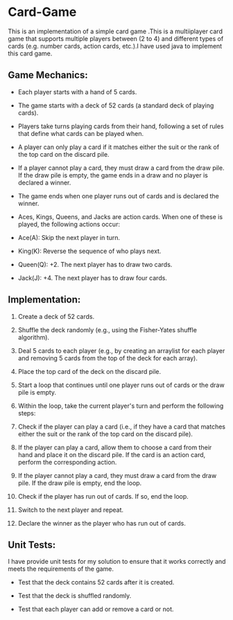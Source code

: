 # Card-Game

This is an implementation of a simple card game .This is a multiiplayer card game that supports multiple players between (2 to 4) and different types of cards (e.g. number cards, action cards, etc.).I have used java to implement this card game.

## Game Mechanics:

- Each player starts with a hand of 5 cards.

- The game starts with a deck of 52 cards (a standard deck of playing cards).

- Players take turns playing cards from their hand, following a set of rules that define what cards can be played when.

- A player can only play a card if it matches either the suit or the rank of the top card on the discard pile.

- If a player cannot play a card, they must draw a card from the draw pile. If the draw pile is empty, the game ends in a draw and no player is declared a winner.

- The game ends when one player runs out of cards and is declared the winner.

- Aces, Kings, Queens, and Jacks are action cards. When one of these is played, the following actions occur:

- Ace(A): Skip the next player in turn.

- King(K): Reverse the sequence of who plays next.

- Queen(Q): +2. The next player has to draw two cards.

- Jack(J): +4. The next player has to draw four cards.


## Implementation:

1. Create a deck of 52 cards.

2. Shuffle the deck randomly (e.g., using the Fisher-Yates shuffle algorithm).

3. Deal 5 cards to each player (e.g., by creating an arraylist for each player and removing 5 cards from the top of the deck for each array).

4. Place the top card of the deck on the discard pile.

5. Start a loop that continues until one player runs out of cards or the draw pile is empty.

6. Within the loop, take the current player's turn and perform the following steps:

7. Check if the player can play a card (i.e., if they have a card that matches either the suit or the rank of the top card on the discard pile).

8. If the player can play a card, allow them to choose a card from their hand and place it on the discard pile. If the card is an action card, perform the      corresponding action.

9. If the player cannot play a card, they must draw a card from the draw pile. If the draw pile is empty, end the loop.

10. Check if the player has run out of cards. If so, end the loop.

11. Switch to the next player and repeat.

12. Declare the winner as the player who has run out of cards.

## Unit Tests:

I have provide unit tests for my solution to ensure that it works correctly and meets the requirements of the game.

- Test that the deck contains 52 cards after it is created.

- Test that the deck is shuffled randomly.

- Test that each player can add or remove a card or not.

